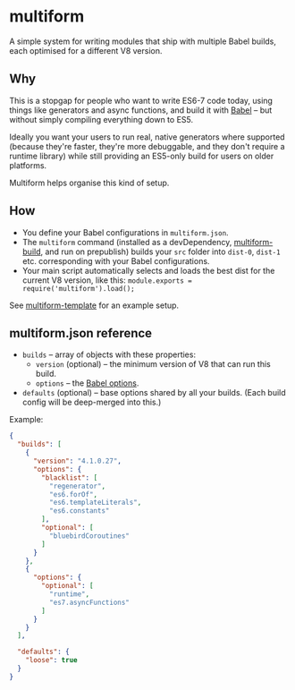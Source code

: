# multiform

A simple system for writing modules that ship with multiple Babel builds, each optimised for a different V8 version.


## Why

This is a stopgap for people who want to write ES6-7 code today, using things like generators and async functions, and build it with [Babel](http://babeljs.io/) – but without simply compiling everything down to ES5.

Ideally you want your users to run real, native generators where supported (because they're faster, they're more debuggable, and they don't require a runtime library) while still providing an ES5-only build for users on older platforms.

Multiform helps organise this kind of setup.


## How

- You define your Babel configurations in `multiform.json`.
- The `multiform` command (installed as a devDependency, [multiform-build](https://github.com/callumlocke/multiform-build), and run on prepublish) builds your `src` folder into `dist-0`, `dist-1` etc. corresponding with your Babel configurations.
- Your main script automatically selects and loads the best dist for the current V8 version, like this: `module.exports = require('multiform').load();`

See [multiform-template](https://github.com/callumlocke/multiform-template) for an example setup.


## multiform.json reference

- `builds` – array of objects with these properties:
  - `version` (optional) – the minimum version of V8 that can run this build.
  - `options` – the [Babel options](http://babeljs.io/docs/usage/options/).
- `defaults` (optional) – base options shared by all your builds. (Each build config will be deep-merged into this.)

Example:

```json
{
  "builds": [
    {
      "version": "4.1.0.27",
      "options": {
        "blacklist": [
          "regenerator",
          "es6.forOf",
          "es6.templateLiterals",
          "es6.constants"
        ],
        "optional": [
          "bluebirdCoroutines"
        ]
      }
    },
    {
      "options": {
        "optional": [
          "runtime",
          "es7.asyncFunctions"
        ]
      }
    }
  ],

  "defaults": {
    "loose": true
  }
}
```
